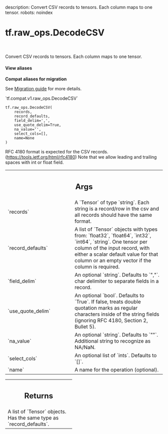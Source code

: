 description: Convert CSV records to tensors. Each column maps to one tensor.
robots: noindex

# tf.raw_ops.DecodeCSV

<!-- Insert buttons and diff -->

<table class="tfo-notebook-buttons tfo-api nocontent" align="left">

</table>



Convert CSV records to tensors. Each column maps to one tensor.


<section class="expandable">
  <h4 class="showalways">View aliases</h4>
  <p>
<b>Compat aliases for migration</b>
<p>See
<a href="https://www.tensorflow.org/guide/migrate">Migration guide</a> for
more details.</p>
<p>`tf.compat.v1.raw_ops.DecodeCSV`</p>
</p>
</section>

<pre class="devsite-click-to-copy prettyprint lang-py tfo-signature-link">
<code>tf.raw_ops.DecodeCSV(
    records,
    record_defaults,
    field_delim=&#x27;,&#x27;,
    use_quote_delim=True,
    na_value=&#x27;&#x27;,
    select_cols=[],
    name=None
)
</code></pre>



<!-- Placeholder for "Used in" -->

RFC 4180 format is expected for the CSV records.
(https://tools.ietf.org/html/rfc4180)
Note that we allow leading and trailing spaces with int or float field.

<!-- Tabular view -->
 <table class="responsive fixed orange">
<colgroup><col width="214px"><col></colgroup>
<tr><th colspan="2"><h2 class="add-link">Args</h2></th></tr>

<tr>
<td>
`records`<a id="records"></a>
</td>
<td>
A `Tensor` of type `string`.
Each string is a record/row in the csv and all records should have
the same format.
</td>
</tr><tr>
<td>
`record_defaults`<a id="record_defaults"></a>
</td>
<td>
A list of `Tensor` objects with types from: `float32`, `float64`, `int32`, `int64`, `string`.
One tensor per column of the input record, with either a
scalar default value for that column or an empty vector if the column is
required.
</td>
</tr><tr>
<td>
`field_delim`<a id="field_delim"></a>
</td>
<td>
An optional `string`. Defaults to `","`.
char delimiter to separate fields in a record.
</td>
</tr><tr>
<td>
`use_quote_delim`<a id="use_quote_delim"></a>
</td>
<td>
An optional `bool`. Defaults to `True`.
If false, treats double quotation marks as regular
characters inside of the string fields (ignoring RFC 4180, Section 2,
Bullet 5).
</td>
</tr><tr>
<td>
`na_value`<a id="na_value"></a>
</td>
<td>
An optional `string`. Defaults to `""`.
Additional string to recognize as NA/NaN.
</td>
</tr><tr>
<td>
`select_cols`<a id="select_cols"></a>
</td>
<td>
An optional list of `ints`. Defaults to `[]`.
</td>
</tr><tr>
<td>
`name`<a id="name"></a>
</td>
<td>
A name for the operation (optional).
</td>
</tr>
</table>



<!-- Tabular view -->
 <table class="responsive fixed orange">
<colgroup><col width="214px"><col></colgroup>
<tr><th colspan="2"><h2 class="add-link">Returns</h2></th></tr>
<tr class="alt">
<td colspan="2">
A list of `Tensor` objects. Has the same type as `record_defaults`.
</td>
</tr>

</table>

